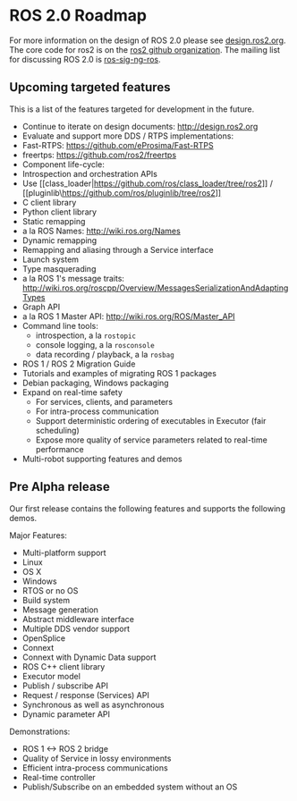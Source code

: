 # ROS 2.0 Roadmap

For more information on the design of ROS 2.0 please see [design.ros2.org](http://design.ros2.org).
The core code for ros2 is on the [ros2 github organization](https://github.com/ros2).
The mailing list for discussing ROS 2.0 is [ros-sig-ng-ros](https://groups.google.com/d/forum/ros-sig-ng-ros).

## Upcoming targeted features

This is a list of the features targeted for development in the future.

- Continue to iterate on design documents: http://design.ros2.org
- Evaluate and support more DDS / RTPS implementations:
 - Fast-RTPS: https://github.com/eProsima/Fast-RTPS
 - freertps: https://github.com/ros2/freertps
- Component life-cycle:
 - Introspection and orchestration APIs
- Use [[class_loader|https://github.com/ros/class_loader/tree/ros2]] / [[pluginlib\https://github.com/ros/pluginlib/tree/ros2]]
- C client library
- Python client library
- Static remapping
 - a la ROS Names: http://wiki.ros.org/Names
- Dynamic remapping
 - Remapping and aliasing through a Service interface
- Launch system
- Type masquerading
 - a la ROS 1's message traits: http://wiki.ros.org/roscpp/Overview/MessagesSerializationAndAdaptingTypes
- Graph API
 - a la ROS 1 Master API: http://wiki.ros.org/ROS/Master_API
- Command line tools:
  - introspection, a la `rostopic`
  - console logging, a la `rosconsole`
  - data recording / playback, a la `rosbag`
- ROS 1 / ROS 2 Migration Guide
 - Tutorials and examples of migrating ROS 1 packages
- Debian packaging, Windows packaging
- Expand on real-time safety
  - For services, clients, and parameters
  - For intra-process communication
  - Support deterministic ordering of executables in Executor (fair scheduling)
  - Expose more quality of service parameters related to real-time performance
- Multi-robot supporting features and demos


## Pre Alpha release

Our first release contains the following features and supports the following demos.

Major Features:
- Multi-platform support
 - Linux
 - OS X
 - Windows
 - RTOS or no OS
- Build system
- Message generation
- Abstract middleware interface
 - Multiple DDS vendor support
  - OpenSplice
  - Connext
  - Connext with Dynamic Data support
- ROS C++ client library
 - Executor model
 - Publish / subscribe API
 - Request / response (Services) API
  - Synchronous as well as asynchronous
 - Dynamic parameter API

Demonstrations:
- ROS 1 <-> ROS 2 bridge
- Quality of Service in lossy environments
- Efficient intra-process communications
- Real-time controller
- Publish/Subscribe on an embedded system without an OS
